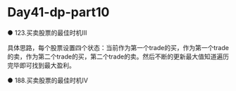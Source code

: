 # Day41-dp-part10

● 123.买卖股票的最佳时机III  

具体思路，每个股票设置四个状态：当前作为第一个trade的买，作为第一个trade的卖，作为第二个trade的买，第二个trade的卖。然后不断的更新最大值知道遍历完毕即可找到最大盈利。

● 188.买卖股票的最佳时机IV 
